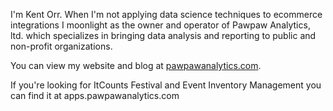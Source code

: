 I'm Kent Orr. When I'm not applying data science techniques to ecommerce integrations I moonlight as the owner and operator of Pawpaw Analytics, ltd. which specializes in bringing data analysis and reporting to public and non-profit organizations. 

You can view my website and blog at [pawpawanalytics.com](https://www.pawpawanalytics.com/).

If you're looking for ItCounts Festival and Event Inventory Management you can find it at apps.pawpawanalytics.com

<!---
kent-orr/kent-orr is a ✨ special ✨ repository because its `README.md` (this file) appears on your GitHub profile.
You can click the Preview link to take a look at your changes.
--->
